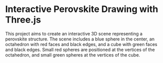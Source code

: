# Interactive Perovskite Drawing with Three.js

This project aims to create an interactive 3D scene representing a perovskite structure. The scene includes a blue sphere in the center, an octahedron with red faces and black edges, and a cube with green faces and black edges. Small red spheres are positioned at the vertices of the octahedron, and small green spheres at the vertices of the cube.
